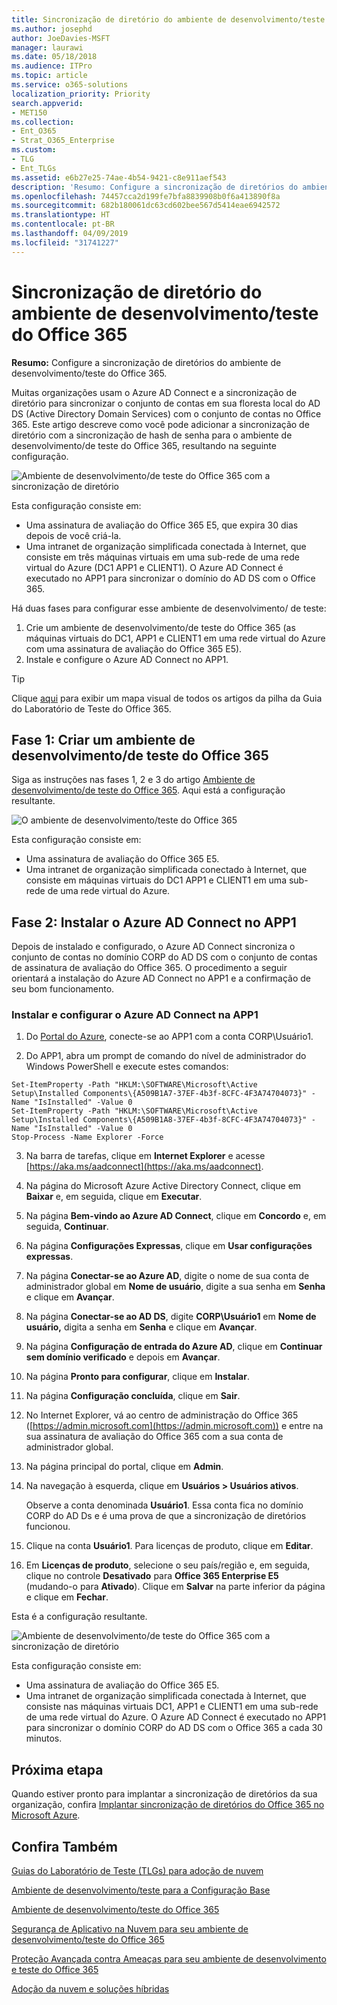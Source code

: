 ```yaml
---
title: Sincronização de diretório do ambiente de desenvolvimento/teste do Office 365
ms.author: josephd
author: JoeDavies-MSFT
manager: laurawi
ms.date: 05/18/2018
ms.audience: ITPro
ms.topic: article
ms.service: o365-solutions
localization_priority: Priority
search.appverid:
- MET150
ms.collection:
- Ent_O365
- Strat_O365_Enterprise
ms.custom:
- TLG
- Ent_TLGs
ms.assetid: e6b27e25-74ae-4b54-9421-c8e911aef543
description: 'Resumo: Configure a sincronização de diretórios do ambiente de desenvolvimento/teste do Office 365.'
ms.openlocfilehash: 74457cca2d199fe7bfa8839908b0f6a413890f8a
ms.sourcegitcommit: 682b180061dc63cd602bee567d5414eae6942572
ms.translationtype: HT
ms.contentlocale: pt-BR
ms.lasthandoff: 04/09/2019
ms.locfileid: "31741227"
---
```

# <a name="directory-synchronization-for-your-office-365-devtest-environment"></a>Sincronização de diretório do ambiente de desenvolvimento/teste do Office 365

 **Resumo:** Configure a sincronização de diretórios do ambiente de desenvolvimento/teste do Office 365.
  
Muitas organizações usam o Azure AD Connect e a sincronização de diretório para sincronizar o conjunto de contas em sua floresta local do AD DS (Active Directory Domain Services) com o conjunto de contas no Office 365. Este artigo descreve como você pode adicionar a sincronização de diretório com a sincronização de hash de senha para o ambiente de desenvolvimento/de teste do Office 365, resultando na seguinte configuração.
  
![Ambiente de desenvolvimento/de teste do Office 365 com a sincronização de diretório](media/be5b37b0-f832-4878-b153-436c31546e21.png)
  
Esta configuração consiste em: 
  
- Uma assinatura de avaliação do Office 365 E5, que expira 30 dias depois de você criá-la.
- Uma intranet de organização simplificada conectada à Internet, que consiste em três máquinas virtuais em uma sub-rede de uma rede virtual do Azure (DC1 APP1 e CLIENT1). O Azure AD Connect é executado no APP1 para sincronizar o domínio do AD DS com o Office 365.
    
Há duas fases para configurar esse ambiente de desenvolvimento/ de teste:
  
1. Crie um ambiente de desenvolvimento/de teste do Office 365 (as máquinas virtuais do DC1, APP1 e CLIENT1 em uma rede virtual do Azure com uma assinatura de avaliação do Office 365 E5).
2. Instale e configure o Azure AD Connect no APP1.
    
> [!TIP]
> Clique [aqui](http://aka.ms/catlgstack) para exibir um mapa visual de todos os artigos da pilha da Guia do Laboratório de Teste do Office 365.
  
## <a name="phase-1-create-an-office-365-devtest-environment"></a>Fase 1: Criar um ambiente de desenvolvimento/de teste do Office 365

Siga as instruções nas fases 1, 2 e 3 do artigo [Ambiente de desenvolvimento/de teste do Office 365](office-365-dev-test-environment.md). Aqui está a configuração resultante.
  
![O ambiente de desenvolvimento/teste do Office 365](media/48fb91aa-09b0-4020-a496-a8253920c45d.png)
  
Esta configuração consiste em: 
  
- Uma assinatura de avaliação do Office 365 E5.
- Uma intranet de organização simplificada conectado à Internet, que consiste em máquinas virtuais do DC1 APP1 e CLIENT1 em uma sub-rede de uma rede virtual do Azure.
    
## <a name="phase-2-install-azure-ad-connect-on-app1"></a>Fase 2: Instalar o Azure AD Connect no APP1

Depois de instalado e configurado, o Azure AD Connect sincroniza o conjunto de contas no domínio CORP do AD DS com o conjunto de contas de assinatura de avaliação do Office 365. O procedimento a seguir orientará a instalação do Azure AD Connect no APP1 e a confirmação de seu bom funcionamento.
  
### <a name="install-and-configure-azure-ad-connect-on-app1"></a>Instalar e configurar o Azure AD Connect na APP1

1. Do [Portal do Azure](https://portal.azure.com), conecte-se ao APP1 com a conta CORP\\Usuário1.
    
2. Do APP1, abra um prompt de comando do nível de administrador do Windows PowerShell e execute estes comandos:
    
  ```
  Set-ItemProperty -Path "HKLM:\SOFTWARE\Microsoft\Active Setup\Installed Components\{A509B1A7-37EF-4b3f-8CFC-4F3A74704073}" -Name "IsInstalled" -Value 0
Set-ItemProperty -Path "HKLM:\SOFTWARE\Microsoft\Active Setup\Installed Components\{A509B1A8-37EF-4b3f-8CFC-4F3A74704073}" -Name "IsInstalled" -Value 0
Stop-Process -Name Explorer -Force

  ```

3. Na barra de tarefas, clique em **Internet Explorer** e acesse [https://aka.ms/aadconnect](https://aka.ms/aadconnect).
    
4. Na página do Microsoft Azure Active Directory Connect, clique em **Baixar** e, em seguida, clique em **Executar**.
    
5. Na página **Bem-vindo ao Azure AD Connect**, clique em **Concordo** e, em seguida, **Continuar**.
    
6. Na página **Configurações Expressas**, clique em **Usar configurações expressas**.
    
7. Na página **Conectar-se ao Azure AD**, digite o nome de sua conta de administrador global em **Nome de usuário**, digite a sua senha em **Senha** e clique em **Avançar**.
    
8. Na página **Conectar-se ao AD DS**, digite **CORP\\Usuário1** em **Nome de usuário,** digita a senha em **Senha** e clique em **Avançar**.
    
9. Na página **Configuração de entrada do Azure AD**, clique em **Continuar sem domínio verificado** e depois em **Avançar**.
    
10. Na página **Pronto para configurar**, clique em **Instalar**.
    
11. Na página **Configuração concluída**, clique em **Sair**.
    
12. No Internet Explorer, vá ao centro de administração do Office 365 ([https://admin.microsoft.com](https://admin.microsoft.com)) e entre na sua assinatura de avaliação do Office 365 com a sua conta de administrador global.
    
13. Na página principal do portal, clique em **Admin**.
    
14. Na navegação à esquerda, clique em **Usuários > Usuários ativos**.
    
    Observe a conta denominada **Usuário1**. Essa conta fica no domínio CORP do AD Ds e é uma prova de que a sincronização de diretórios funcionou.
    
15. Clique na conta **Usuário1**. Para licenças de produto, clique em **Editar**.
    
16. Em **Licenças de produto**, selecione o seu país/região e, em seguida, clique no controle **Desativado** para **Office 365 Enterprise E5** (mudando-o para **Ativado**). Clique em **Salvar** na parte inferior da página e clique em **Fechar**.
    
Esta é a configuração resultante.
  
![Ambiente de desenvolvimento/de teste do Office 365 com a sincronização de diretório](media/be5b37b0-f832-4878-b153-436c31546e21.png)
  
Esta configuração consiste em: 
  
- Uma assinatura de avaliação do Office 365 E5.
- Uma intranet de organização simplificada conectada à Internet, que consiste nas máquinas virtuais DC1, APP1 e CLIENT1 em uma sub-rede de uma rede virtual do Azure. O Azure AD Connect é executado no APP1 para sincronizar o domínio CORP do AD DS com o Office 365 a cada 30 minutos.
    
## <a name="next-step"></a>Próxima etapa

Quando estiver pronto para implantar a sincronização de diretórios da sua organização, confira [Implantar sincronização de diretórios do Office 365 no Microsoft Azure](deploy-office-365-directory-synchronization-dirsync-in-microsoft-azure.md).

## <a name="see-also"></a>Confira Também

[Guias do Laboratório de Teste (TLGs) para adoção de nuvem](cloud-adoption-test-lab-guides-tlgs.md)

[Ambiente de desenvolvimento/teste para a Configuração Base](base-configuration-dev-test-environment.md)

[Ambiente de desenvolvimento/teste do Office 365](office-365-dev-test-environment.md)

[Segurança de Aplicativo na Nuvem para seu ambiente de desenvolvimento/teste do Office 365](cloud-app-security-for-your-office-365-dev-test-environment.md)

[Proteção Avançada contra Ameaças para seu ambiente de desenvolvimento e teste do Office 365](advanced-threat-protection-for-your-office-365-dev-test-environment.md)

[Adoção da nuvem e soluções híbridas](cloud-adoption-and-hybrid-solutions.md)




